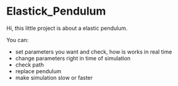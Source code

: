 # Elastick_Pendulum
Hi, this little project is about a elastic pendulum.

You can:
- set parameters you want and check, how is works in real time
- change parameters right in time of simulation
- check path
- replace pendulum 
- make simulation slow or faster

